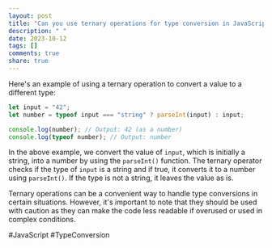 ```yaml
---
layout: post
title: "Can you use ternary operations for type conversion in JavaScript?"
description: " "
date: 2023-10-12
tags: []
comments: true
share: true
---
```


Here's an example of using a ternary operation to convert a value to a different type:

```javascript
let input = "42";
let number = typeof input === "string" ? parseInt(input) : input;

console.log(number); // Output: 42 (as a number)
console.log(typeof number); // Output: number
```

In the above example, we convert the value of `input`, which is initially a string, into a number by using the `parseInt()` function. The ternary operator checks if the type of `input` is a string and if true, it converts it to a number using `parseInt()`. If the type is not a string, it leaves the value as is.

Ternary operations can be a convenient way to handle type conversions in certain situations. However, it's important to note that they should be used with caution as they can make the code less readable if overused or used in complex conditions.

#JavaScript #TypeConversion